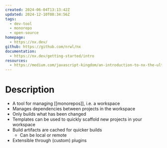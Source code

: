 ```yaml
---
created: 2024-06-04T13:13:42Z
updated: 2024-12-10T08:34:56Z
tags:
  - dev-tool
  - monorepo
  - open-source
homepage:
  - https://nx.dev/
github: https://github.com/nrwl/nx
documentation:
  - https://nx.dev/getting-started/intro
resources:
  - https://medium.com/javascript-kingdom/an-introduction-to-nx-the-ultimate-tool-for-monorepos-one-tool-for-almost-everything-44bd23b203f5
---
```

# Description
- A tool for managing [[monorepos]], i.e. a workspace
- Manages dependencies between projects in the workspace
- Only builds what has been changed
- Templates can be used to quickly scaffold new projects in your workspace
- Build artifacts are cached for quicker builds
	- Can be local or remote
- Extensible through (custom) plugins